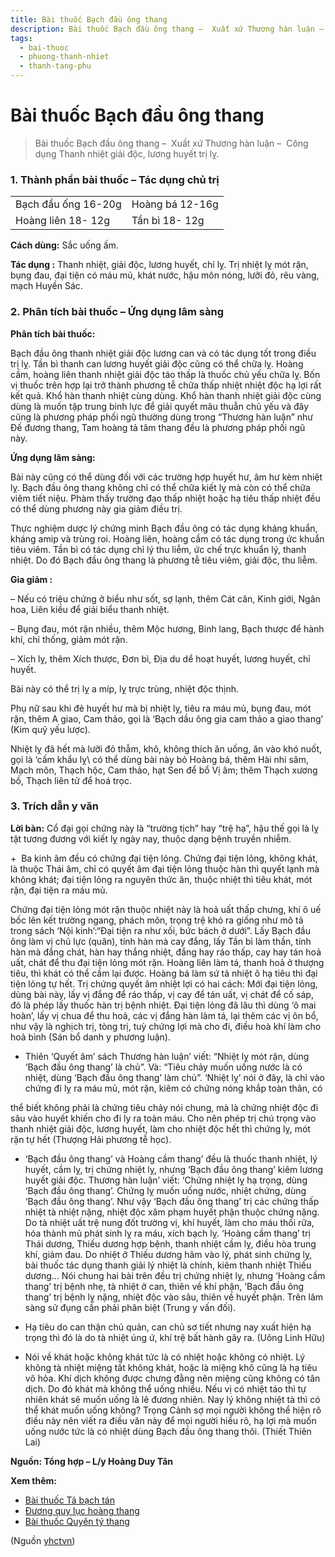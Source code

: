 ```yaml
---
title: Bài thuốc Bạch đầu ông thang
description: Bài thuốc Bạch đầu ông thang –  Xuất xứ Thương hàn luận –  Công dụng Thanh nhiệt giải độc, lương huyết trị lỵ.
tags:
  - bai-thuoc
  - phuong-thanh-nhiet
  - thanh-tang-phu
---
```


# Bài thuốc Bạch đầu ông thang 

> Bài thuốc Bạch đầu ông thang –  Xuất xứ Thương hàn luận –  Công dụng Thanh nhiệt giải độc, lương huyết trị lỵ.

### 1. Thành phần bài thuốc – Tác dụng chủ trị

|  |  |
| --- | --- |
| Bạch đầu ống 16-20g | Hoàng bá 12-16g |
| Hoàng liên 18- 12g | Tần bì 18- 12g |

**Cách dùng:** Sắc uống ấm.

**Tác dụng :** Thanh nhiệt, giải độc, lương huyết, chỉ lỵ. Trị nhiệt lỵ mót rặn, bụng đau, đại tiện có máu mủ, khát nước, hậu môn nóng, lưỡi đỏ, rêu vàng, mạch Huyền Sác.

### 2. Phân tích bài thuốc – Ứng dụng lâm sàng

**Phân tích bài thuốc:**

Bạch đầu ông thanh nhiệt giải độc lương can và có tác dụng tốt trong điều trị lỵ. Tần bì thanh can lương huyết giải độc cũng có thể chữa lỵ. Hoàng cầm, hoàng liên thanh nhiệt giải độc táo thấp là thuốc chủ yếu chữa lỵ. Bốn vị thuốc trên hợp lại trở thành phương tễ chữa thấp nhiệt nhiệt độc hạ lợi rất kết quả. Khổ hàn thanh nhiệt cùng dùng. Khổ hàn thanh nhiệt giải độc cùng dùng là muốn tập trung binh lực để giải quyết mâu thuẫn chủ yếu và đây cũng là phương pháp phối ngũ thường dùng trong “Thương hàn luận” như Đế đương thang, Tam hoàng tả tâm thang đều là phương pháp phối ngũ này. 

**Ứng dụng lâm sàng:** 

Bài này cũng có thể dùng đối với các trường hợp huyết hư, âm hư kèm nhiệt lỵ. Bạch đầu ông thang không chỉ có thể chữa kiết lỵ mà còn có thể chữa viêm tiết niệu. Phàm thấy trường đạo thấp nhiệt hoặc hạ tiêu thấp nhiệt đều có thể dùng phương này gia giảm điều trị.

Thực nghiệm dược lý chứng minh Bạch đầu ông có tác dụng kháng khuẩn, kháng amip và trùng roi. Hoàng liên, hoàng cầm có tác dụng trong ức khuẩn tiêu viêm. Tần bì có tác dụng chỉ lý thu liễm, ức chế trực khuẩn lý, thanh nhiệt. Do đó Bạch đầu ông thang là phương tễ tiêu viêm, giải độc, thu liễm. 

**Gia giảm :**

– Nếu có triệu chứng ở biểu như sốt, sợ lạnh, thêm Cát căn, Kinh giới, Ngân hoa, Liên kiều để giải biểu thanh nhiệt.

– Bụng đau, mót rặn nhiều, thêm Mộc hương, Binh lang, Bạch thược để hành khí, chỉ thống, giảm mót rặn.

– Xích lỵ, thêm Xích thược, Đơn bì, Địa du dể hoạt huyết, lương huyết, chỉ huyết.

Bài này có thể trị lỵ a míp, lỵ trực trùng, nhiệt độc thịnh.

Phụ nữ sau khi đẻ huyết hư mà bị nhiệt lỵ, tiêu ra máu mủ, bụng đau, mót rặn, thêm A giao, Cam thảo, gọi là ‘Bạch dầu ông gia cam thảo a giao thang’ (Kim quỹ yếu lược).

Nhiệt lỵ đã hết mà lưỡi đỏ thẫm, khô, không thích ăn uống, ăn vào khó nuốt, gọi là ‘cấm khẩu lỵ\ có thể dùng bài này bỏ Hoàng bá, thêm Hài nhi sâm, Mạch môn, Thạch hộc, Cam thảo, hạt Sen để bổ Vị âm; thêm Thạch xương bồ, Thạch liên tử để hoá trọc.

### **3.** Trích dẫn y văn

**Lời bàn:** Cổ đại gọi chứng này là “trường tịch” hay “trệ hạ”, hậu thế gọi là lỵ tật tương đương với kiết lỵ ngày nay, thuộc dạng bệnh truyền nhiễm. 

+  Ba kinh âm đều có chứng đại tiện lỏng. Chứng đại tiện lỏng, không khát, là thuộc Thái âm, chỉ có quyết âm đại tiện lỏng thuộc hàn thì quyết lạnh mà không khát; đại tiện lỏng ra nguyên thức ăn, thuộc nhiệt thì tiêu khát, mót rặn, đại tiện ra máu mủ.

Chứng đại tiện lỏng mót rặn thuộc nhiệt này là hoả uất thấp chưng, khí ô uế bốc lên kết trường ngang, phách môn, trọng trệ khó ra giống như mô tả trong sách ‘Nội kinh’:“Đại tiện ra như xối, bức bách ở dưới”. Lấy Bạch đầu ông làm vị chủ lực (quân), tính hàn mà cay đắng, lấy Tần bì làm thần, tính hàn mà đắng chát, hàn hay thắng nhiệt, đắng hay ráo thấp, cay hay tán hoả uất, chát để thu đại tiện lỏng mót rặn. Hoàng liên làm tá, thanh hoả ở thượng tiêu, thì khát có thể cầm lại được. Hoàng bá làm sứ tả nhiệt ô hạ tiêu thì đại tiện lỏng tự hết. Trị chứng quyết âm nhiệt lợi có hai cách: Mới đại tiện lỏng, dùng bài này, lấy vị đắng để ráo thấp, vị cay để tán uất, vị chát để cố sáp, đó là phép lấy thuốc hàn trị bệnh nhiệt. Đại tiện lỏng đã lâu thì dùng ‘ô mai hoàn’, lấy vị chua để thu hoả, các vị đắng hàn làm tá, lại thêm các vị ôn bổ, như vậy là nghịch trị, tòng trị, tuỳ chứng lợi mà cho đi, điều hoà khí làm cho hoả bình (Sán bổ danh y phương luận).

+ Thiên ‘Quyết âm’ sách Thương hàn luận’ viết: “Nhiệt lỵ mót rặn, dùng ‘Bạch đầu ông thang’ là chủ”. Và: “Tiêu chảy muốn uống nước là có nhiệt, dùng ‘Bạch đầu ông thang’ làm chủ”. ‘Nhiệt lỵ’ nói ở đây, là chỉ vào chứng đi lỵ ra máu mủ, mót rặn, kiêm có chứng nóng khắp toàn thân, có

thể biết không phải là chứng tiêu chảy nói chung, mà là chứng nhiệt độc đi sâu vào huyết khiến cho đi ly ra toàn máu. Cho nên phép trị chú trọng vào thanh nhiệt giải độc, lương huyết, làm cho nhiệt độc hết thì chứng lỵ, mót rặn tự hết (Thượng Hải phương tễ học).

+ ‘Bạch đầu ông thang’ và Hoàng cầm thang’ đều là thuốc thanh nhiệt, lý huyết, cầm lỵ, trị chứng nhiệt lỵ, nhưng ‘Bạch đầu ông thang’ kiêm lương huyết giải độc. Thương hàn luận’ viết: ‘Chứng nhiệt lỵ hạ trọng, dùng ‘Bạch đầu ông thang’. Chứng lỵ muốn uống nước, nhiệt chứng, dùng ‘Bạch đầu ông thang’. Như vậy ‘Bạch đầu ông thang’ trị các chứng thấp nhiệt tà nhiệt nặng, nhiệt độc xâm phạm huyết phận thuộc chứng nặng. Do tà nhiệt uất trệ nung đốt trường vị, khí huyết, làm cho máu thối rữa, hóa thành mủ phát sinh lỵ ra máu, xích bạch lỵ. ‘Hoàng cầm thang’ trị Thái dương, Thiếu dương hợp bệnh, thanh nhiệt cầm lỵ, điều hòa trung khí, giảm đau. Do nhiệt ở Thiếu dương hãm vào lý, phát sinh chứng lỵ, bài thuốc tác dụng thanh giải lý nhiệt là chính, kiêm thanh nhiệt Thiếu dương… Nói chung hai bài trên đều trị chứng nhiệt lỵ, nhưng ‘Hoàng cầm thang’ trị bệnh nhẹ, tà nhiệt ở can, thiên về khí phận, ‘Bạch đầu ông thang’ trị bệnh lỵ nặng, nhiệt độc vào sâu, thiên về huyết phận. Trên lâm sàng sử đụng cần phải phân biệt (Trung y vấn đối).

+ Hạ tiêu do can thận chủ quản, can chủ sơ tiết nhưng nay xuất hiện hạ trọng thì đó là do tà nhiệt úng ứ, khí trệ bất hành gây ra. (Uông Linh Hữu)

+ Nói về khát hoặc không khát tức là có nhiệt hoặc không có nhiệt. Lý không tà nhiệt miệng tất không khát, hoặc là miệng khô cũng là hạ tiêu vô hỏa. Khí dịch không được chưng đằng nên miệng cũng không có tân dịch. Do đó khát mà không thể uống nhiều. Nếu vị có nhiệt táo thì tự nhiên khát sẽ muốn uống là lẽ đương nhiên. Nay lý không nhiệt tà thì có thể khát muốn uống không? Trọng Cảnh sợ mọi người không thể hiện rõ điều này nên viết ra điều văn này để mọi người hiểu rõ, hạ lợi mà muốn uống nước tức là có nhiệt dùng Bạch đầu ông thang thôi. (Thiết Thiên Lai) 

**Nguồn: Tổng hợp – L/y Hoàng Duy Tân**

**Xem thêm:**

* [Bài thuốc Tả bạch tán](/yhctvn/bai-thuoc-ta-bach-tan)
* [Đương quy lục hoàng thang](/yhctvn/duong-quy-luc-hoang-thang)
* [Bài thuốc Quyên tý thang](/yhctvn/bai-thuoc-quyen-ty-thang)

(Nguồn <a href="https://yhctvn.com/bai-thuoc-bach-dau-ong-thang/" target="_blank">yhctvn</a>)
